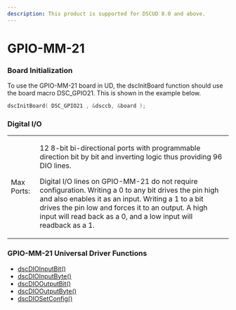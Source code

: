 ```yaml
---
description: This product is supported for DSCUD 8.0 and above.
---
```


# GPIO-MM-21

### Board Initialization

To use the GPIO-MM-21 board in UD, the dscInitBoard function should use the board macro DSC\_GPIO21. This is shown in the example below.

```c
dscInitBoard( DSC_GPIO21 , &dsccb, &board );
```

### Digital I/O

|            |                                                                                                                                                                                                                                                                                                                                                                                                                             |
| ---------- | --------------------------------------------------------------------------------------------------------------------------------------------------------------------------------------------------------------------------------------------------------------------------------------------------------------------------------------------------------------------------------------------------------------------------- |
| Max Ports: | <p>12 8-bit bi-directional ports with programmable direction bit by bit and inverting logic thus providing 96 DIO lines. </p><p>Digital I/O lines on GPIO-MM-21 do not require configuration. Writing a 0 to any bit drives the pin high and also enables it as an input. Writing a 1 to a bit drives the pin low and forces it to an output. A high input will read back as a 0, and a low input will readback as a 1.</p> |

### GPIO-MM-21 Universal Driver Functions

* [dscDIOInputBit() ](../14.-universal-driver-apis/dscdioinputbit.md)
* [dscDIOInputByte() ](../14.-universal-driver-apis/dscdioinputbyte.md)
* [dscDIOOutputBit() ](../14.-universal-driver-apis/dscdiooutputbit.md)
* [dscDIOOutputByte() ](../14.-universal-driver-apis/dscdiooutputbyte.md)
* [dscDIOSetConfig()](../14.-universal-driver-apis/dscdiosetconfig.md)

